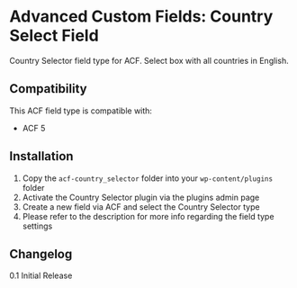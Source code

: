 # Advanced Custom Fields: Country Select Field

Country Selector field type for ACF. Select box with all countries in English.

## Compatibility

This ACF field type is compatible with:
* ACF 5

## Installation

1. Copy the `acf-country_selector` folder into your `wp-content/plugins` folder
2. Activate the Country Selector plugin via the plugins admin page
3. Create a new field via ACF and select the Country Selector type
4. Please refer to the description for more info regarding the field type settings

## Changelog

0.1 Initial Release